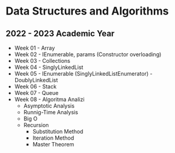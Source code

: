 # Data Structures and Algorithms
## 2022 - 2023 Academic Year

* Week 01 - Array
* Week 02 - IEnumerable, params (Constructor overloading)
* Week 03 - Collections
* Week 04 - SinglyLinkedList
* Week 05 - IEnumerable (SinglyLinkedListEnumerator) - DoublyLinkedList
* Week 06 - Stack
* Week 07 - Queue
* Week 08 - Algoritma Analizi
    * Asymptotic Analysis
    * Runnig-Time Analysis
    * Big O
    * Recursion
        * Substitution Method
        * Iteration Method
        * Master Theorem

